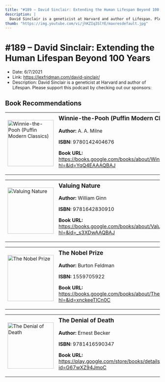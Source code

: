 ```yaml
---
title: "#189 – David Sinclair: Extending the Human Lifespan Beyond 100 Years"
description: |
  David Sinclair is a geneticist at Harvard and author of Lifespan. Please support this podcast by checking out our sponsors:"
thumb: "https://img.youtube.com/vi/jhKZIq3SlYE/maxresdefault.jpg"
---
```


# #189 – David Sinclair: Extending the Human Lifespan Beyond 100 Years

  - Date: 6/7/2021
  - Link: https://lexfridman.com/david-sinclair/
  - Description: David Sinclair is a geneticist at Harvard and author of Lifespan. Please support this podcast by checking out our sponsors:

## Book Recommendations

<table style="border: none;"><tr style="border: none;"><td style="border: none;"><img src="https://books.google.com/books/content?id=YqQ4EAAAQBAJ&printsec=frontcover&img=1&zoom=1&edge=curl&source=gbs_api" alt="Winnie-the-Pooh (Puffin Modern Classics)" width="150" style="vertical-align: top;"></td><td style="border: none; vertical-align: top;"><h3 style='margin-top: 5'>Winnie-the-Pooh (Puffin Modern Classics)</h3><p><strong>Author:</strong> A. A. Milne</p><p><strong>ISBN:</strong> 9780142404676</p><p><strong>Book URL:</strong> <a href="https://books.google.com/books/about/Winnie_the_Pooh_Puffin_Modern_Classics.html?hl=&id=YqQ4EAAAQBAJ">https://books.google.com/books/about/Winnie_the_Pooh_Puffin_Modern_Classics.html?hl=&id=YqQ4EAAAQBAJ</a></p></td></tr></table>
<table style="border: none;"><tr style="border: none;"><td style="border: none;"><img src="https://books.google.com/books/content?id=_s3XDwAAQBAJ&printsec=frontcover&img=1&zoom=1&edge=curl&source=gbs_api" alt="Valuing Nature" width="150" style="vertical-align: top;"></td><td style="border: none; vertical-align: top;"><h3 style='margin-top: 5'>Valuing Nature</h3><p><strong>Author:</strong> William Ginn</p><p><strong>ISBN:</strong> 9781642830910</p><p><strong>Book URL:</strong> <a href="https://books.google.com/books/about/Valuing_Nature.html?hl=&id=_s3XDwAAQBAJ">https://books.google.com/books/about/Valuing_Nature.html?hl=&id=_s3XDwAAQBAJ</a></p></td></tr></table>
<table style="border: none;"><tr style="border: none;"><td style="border: none;"><img src="https://books.google.com/books/content?id=xnckeeTICn0C&printsec=frontcover&img=1&zoom=1&edge=curl&source=gbs_api" alt="The Nobel Prize" width="150" style="vertical-align: top;"></td><td style="border: none; vertical-align: top;"><h3 style='margin-top: 5'>The Nobel Prize</h3><p><strong>Author:</strong> Burton Feldman</p><p><strong>ISBN:</strong> 1559705922</p><p><strong>Book URL:</strong> <a href="https://books.google.com/books/about/The_Nobel_Prize.html?hl=&id=xnckeeTICn0C">https://books.google.com/books/about/The_Nobel_Prize.html?hl=&id=xnckeeTICn0C</a></p></td></tr></table>
<table style="border: none;"><tr style="border: none;"><td style="border: none;"><img src="https://books.google.com/books/content?id=G67wXZ94JmoC&printsec=frontcover&img=1&zoom=1&edge=curl&source=gbs_api" alt="The Denial of Death" width="150" style="vertical-align: top;"></td><td style="border: none; vertical-align: top;"><h3 style='margin-top: 5'>The Denial of Death</h3><p><strong>Author:</strong> Ernest Becker</p><p><strong>ISBN:</strong> 9781416590347</p><p><strong>Book URL:</strong> <a href="https://play.google.com/store/books/details?id=G67wXZ94JmoC">https://play.google.com/store/books/details?id=G67wXZ94JmoC</a></p></td></tr></table>
